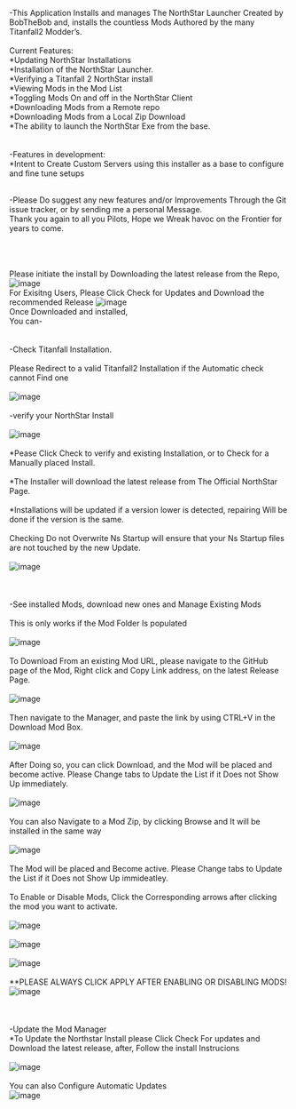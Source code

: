 
-This Application Installs and manages The NorthStar Launcher Created by BobTheBob and, installs the countless Mods Authored by the many Titanfall2 Modder’s.
<br /><br />
Current Features:
<br />
*Updating NorthStar Installations
<br />
*Installation of the NorthStar Launcher.
<br />
*Verifying a Titanfall 2 NorthStar install
<br />
*Viewing Mods in the Mod List
<br />
*Toggling Mods On and off in the NorthStar Client
<br />
*Downloading Mods from a Remote repo
<br />
*Downloading Mods from a Local Zip Download
<br />
*The ability to launch the NorthStar Exe from the base.
<br /><br /><br />
-Features in development:
<br />
*Intent to Create Custom Servers using this installer as a base to configure and fine tune setups
<br /><br />

-Please Do suggest any new features and/or Improvements Through the Git issue tracker, or by sending me a personal Message.
<br />
Thank you again to all you Pilots, Hope we Wreak havoc on the Frontier for years to come.
<br /><br /><br /><br />


Please initiate the install by Downloading the latest release from the Repo,
<br />
![image](https://user-images.githubusercontent.com/23240514/147837096-4fb0efdc-fc99-435f-bfa0-d07183e24270.png)
<br />
For Exisitng Users, Please Click Check for Updates and Download the recommended Release
![image](https://user-images.githubusercontent.com/23240514/147835148-8c8f1b0f-8367-4159-8505-d82104349af8.png)
<br />
Once Downloaded and installed,
<br />
You can-
<br /><br /><br />
-Check Titanfall Installation.
<br /><br />
Please Redirect to a valid Titanfall2 Installation if the Automatic check cannot Find one
<br /><br />
![image](https://user-images.githubusercontent.com/23240514/147613647-15f422c7-c28e-4693-8494-f466b243b16f.png)
<br /><br />
-verify your NorthStar Install
<br /><br />
![image](https://user-images.githubusercontent.com/23240514/147835379-23f471e5-cffc-4bbc-96b9-2e2c679db299.png)
<br /><br />
*Pease Click Check to verify and existing Installation, or to Check for a Manually placed Install.
<br /><br />
*The Installer will download the latest release from The Official NorthStar Page.
<br /><br />
*Installations will be updated if a version lower is detected, repairing Will be done if the version is the same.
<br /><br />
Checking Do not Overwrite Ns Startup will ensure that your Ns Startup files are not touched by the new Update.
<br /><br />
![image](https://user-images.githubusercontent.com/23240514/147835921-a3110125-7c28-45ac-8b8c-594ca1a0acb2.png)
<br /><br /><br /><br />
-See installed Mods, download new ones and Manage Existing Mods
<br /><br />
This is only works if the Mod Folder Is populated
<br /><br />
![image](https://user-images.githubusercontent.com/23240514/147835357-884a062d-9580-471c-8b88-408c52c0c869.png)
<br /><br />
To Download From an existing Mod URL, please navigate to the GitHub page of the Mod, Right click and Copy Link address, on the latest Release Page.
<br /><br />
![image](https://user-images.githubusercontent.com/23240514/147835593-98d160b4-8cf0-45f3-81ab-77d9671e09d0.png)
<br /><br />
Then navigate to the Manager, and paste the link by using CTRL+V in the Download Mod Box.
<br /><br />
![image](https://user-images.githubusercontent.com/23240514/147835480-227d1b1c-2d28-4571-bd16-513de6b60698.png)
<br /><br />
After Doing so, you can click Download, and the Mod will be placed and become active. Please Change tabs to Update the List if it Does not Show Up immediately.
<br /><br />
![image](https://user-images.githubusercontent.com/23240514/147835540-e93c868d-9d61-421c-8d4b-154084400a87.png)
<br /><br />
You can also Navigate to a Mod Zip, by clicking Browse and It will be installed in the same way
<br /><br />
![image](https://user-images.githubusercontent.com/23240514/147835605-43e3d06a-2bf8-41f5-a7b6-83695dd7031a.png)
<br /><br />
The Mod will be placed and Become active. Please Change tabs to Update the List if it Does not Show Up immideatley.
<br /><br />
To Enable or Disable Mods, Click the Corresponding arrows after clicking the mod you want to activate.
<br /><br />
![image](https://user-images.githubusercontent.com/23240514/147835646-6897dbce-5a22-4428-b5b4-7f878f93ce4d.png)
<br /><br />
![image](https://user-images.githubusercontent.com/23240514/147835674-7518b477-56f8-491d-9e5a-ab6644595fd4.png)
<br /><br />
![image](https://user-images.githubusercontent.com/23240514/147835696-e27826a6-93a4-4caa-a464-48a99c330234.png)
<br /><br />
**PLEASE ALWAYS CLICK APPLY AFTER ENABLING OR DISABLING MODS!
<br />
![image](https://user-images.githubusercontent.com/23240514/147835939-ec87cc5d-fc98-4fe7-87f9-47288ce5f891.png)
<br /><br /><br /><br />
-Update the Mod Manager<br />
*To Update the Northstar Install please Click Check For updates and Download the latest release, after, Follow the install Instrucions
<br /><br />
![image](https://user-images.githubusercontent.com/23240514/147835148-8c8f1b0f-8367-4159-8505-d82104349af8.png)
<br /><br />
You can also Configure Automatic Updates
<br />
![image](https://user-images.githubusercontent.com/23240514/147835800-4a4c7cb3-973f-4ea1-b8c7-fd7a6b3596fc.png)
<br /><br />
<br /><br />

